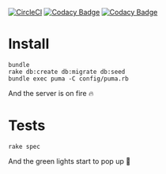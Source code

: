 [![CircleCI](https://circleci.com/gh/ourcities/hub-api.svg?style=svg&circle-token=2a4587154e7472e2ac2b77cc3a9f6f7e663035e0)](https://circleci.com/gh/ourcities/hub-api)
[![Codacy Badge](https://api.codacy.com/project/badge/Grade/1ea2ae75822243f49f0a180e0eb286c7)](https://www.codacy.com/app/Nossas/bonde-server?utm_source=github.com&amp;utm_medium=referral&amp;utm_content=nossas/bonde-server&amp;utm_campaign=Badge_Grade)
[![Codacy Badge](https://api.codacy.com/project/badge/Coverage/1ea2ae75822243f49f0a180e0eb286c7)](https://www.codacy.com/app/Nossas/bonde-server?utm_source=github.com&utm_medium=referral&utm_content=nossas/bonde-server&utm_campaign=Badge_Coverage)

# Install
```
bundle
rake db:create db:migrate db:seed
bundle exec puma -C config/puma.rb
```
And the server is on fire :fire:

# Tests
```
rake spec
```
And the green lights start to pop up :green_heart:
